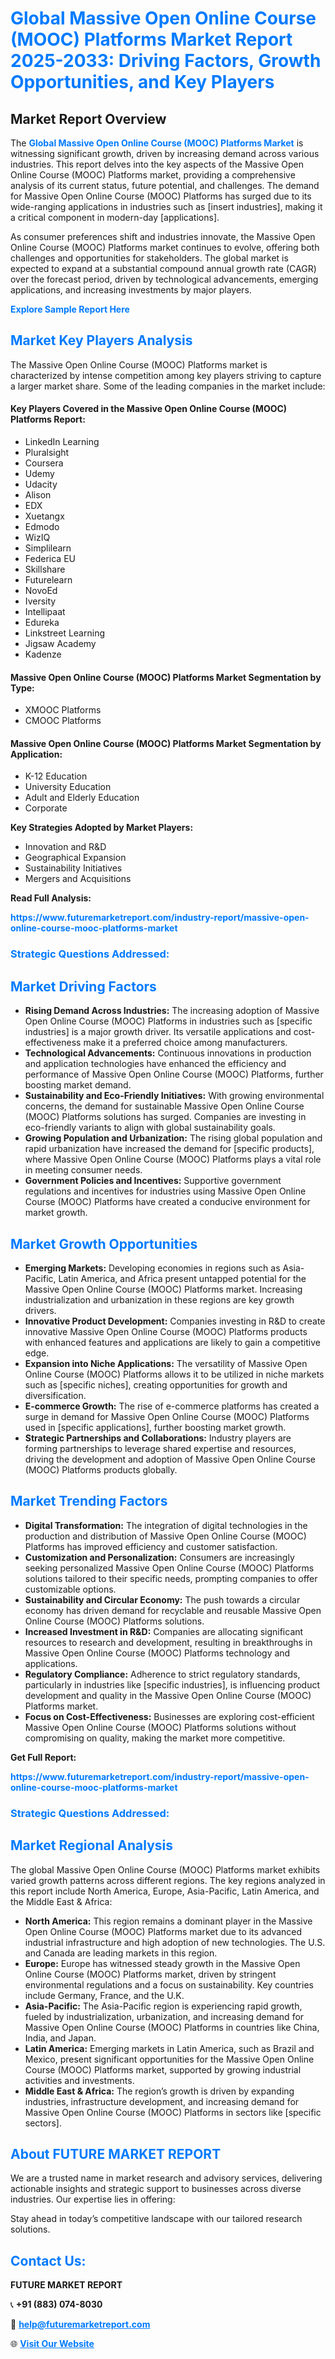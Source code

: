 <h1 style="color: #007BFF;">Global Massive Open Online Course (MOOC) Platforms Market Report 2025-2033: Driving Factors, Growth Opportunities, and Key Players</h1>

<section id="overview">
<h2>Market Report Overview</h2>
<p>The <a href="https://www.futuremarketreport.com/industry-report/massive-open-online-course-mooc-platforms-market" style="color: #007BFF; text-decoration: none;"><strong>Global Massive Open Online Course (MOOC) Platforms Market</strong></a> is witnessing significant growth, driven by increasing demand across various industries. This report delves into the key aspects of the Massive Open Online Course (MOOC) Platforms market, providing a comprehensive analysis of its current status, future potential, and challenges. The demand for Massive Open Online Course (MOOC) Platforms has surged due to its wide-ranging applications in industries such as [insert industries], making it a critical component in modern-day [applications].</p>
<p>As consumer preferences shift and industries innovate, the Massive Open Online Course (MOOC) Platforms market continues to evolve, offering both challenges and opportunities for stakeholders. The global market is expected to expand at a substantial compound annual growth rate (CAGR) over the forecast period, driven by technological advancements, emerging applications, and increasing investments by major players.</p>
</section>

<section id="overview">
<p><a href="https://www.futuremarketreport.com/request-sample/reportId=28512" style="color: #007BFF; text-decoration: none;"><strong>Explore Sample Report Here</strong></a></p>
</section>

<section id="key-players">
<h2 style="color: #007BFF;">Market Key Players Analysis</h2>
<p>The Massive Open Online Course (MOOC) Platforms market is characterized by intense competition among key players striving to capture a larger market share. Some of the leading companies in the market include:</p>
<h4>Key Players Covered in the Massive Open Online Course (MOOC) Platforms Report:</h4>
<ul><li>LinkedIn Learning</li><li>Pluralsight</li><li>Coursera</li><li>Udemy</li><li>Udacity</li><li>Alison</li><li>EDX</li><li>Xuetangx</li><li>Edmodo</li><li>WizIQ</li><li>Simplilearn</li><li>Federica EU</li><li>Skillshare</li><li>Futurelearn</li><li>NovoEd</li><li>Iversity</li><li>Intellipaat</li><li>Edureka</li><li>Linkstreet Learning</li><li>Jigsaw Academy</li><li>Kadenze</li></ul>
<h4>Massive Open Online Course (MOOC) Platforms Market Segmentation by Type:</h4>
<ul><li>XMOOC Platforms</li><li>CMOOC Platforms</li></ul>

<h4>Massive Open Online Course (MOOC) Platforms Market Segmentation by Application:</h4>
<ul><li>K-12 Education</li><li>University Education</li><li>Adult and Elderly Education</li><li>Corporate</li></ul>
<p><strong>Key Strategies Adopted by Market Players:</strong></p>
<ul>
<li>Innovation and R&D</li>
<li>Geographical Expansion</li>
<li>Sustainability Initiatives</li>
<li>Mergers and Acquisitions</li>
</ul>
</section>

<section>
<p><strong>Read Full Analysis: </strong></p><a href="https://www.futuremarketreport.com/industry-report/massive-open-online-course-mooc-platforms-market" style="color: #007BFF; text-decoration: none;"><strong>https://www.futuremarketreport.com/industry-report/massive-open-online-course-mooc-platforms-market</strong></a>
<h3 style="color: #007BFF;">Strategic Questions Addressed:</h3>
</section>

<section id="driving-factors">
<h2 style="color: #007BFF;">Market Driving Factors</h2>
<ul>
<li><strong>Rising Demand Across Industries:</strong> The increasing adoption of Massive Open Online Course (MOOC) Platforms in industries such as [specific industries] is a major growth driver. Its versatile applications and cost-effectiveness make it a preferred choice among manufacturers.</li>
<li><strong>Technological Advancements:</strong> Continuous innovations in production and application technologies have enhanced the efficiency and performance of Massive Open Online Course (MOOC) Platforms, further boosting market demand.</li>
<li><strong>Sustainability and Eco-Friendly Initiatives:</strong> With growing environmental concerns, the demand for sustainable Massive Open Online Course (MOOC) Platforms solutions has surged. Companies are investing in eco-friendly variants to align with global sustainability goals.</li>
<li><strong>Growing Population and Urbanization:</strong> The rising global population and rapid urbanization have increased the demand for [specific products], where Massive Open Online Course (MOOC) Platforms plays a vital role in meeting consumer needs.</li>
<li><strong>Government Policies and Incentives:</strong> Supportive government regulations and incentives for industries using Massive Open Online Course (MOOC) Platforms have created a conducive environment for market growth.</li>
</ul>
</section>

<section id="growth-opportunities">
<h2 style="color: #007BFF;">Market Growth Opportunities</h2>
<ul>
<li><strong>Emerging Markets:</strong> Developing economies in regions such as Asia-Pacific, Latin America, and Africa present untapped potential for the Massive Open Online Course (MOOC) Platforms market. Increasing industrialization and urbanization in these regions are key growth drivers.</li>
<li><strong>Innovative Product Development:</strong> Companies investing in R&D to create innovative Massive Open Online Course (MOOC) Platforms products with enhanced features and applications are likely to gain a competitive edge.</li>
<li><strong>Expansion into Niche Applications:</strong> The versatility of Massive Open Online Course (MOOC) Platforms allows it to be utilized in niche markets such as [specific niches], creating opportunities for growth and diversification.</li>
<li><strong>E-commerce Growth:</strong> The rise of e-commerce platforms has created a surge in demand for Massive Open Online Course (MOOC) Platforms used in [specific applications], further boosting market growth.</li>
<li><strong>Strategic Partnerships and Collaborations:</strong> Industry players are forming partnerships to leverage shared expertise and resources, driving the development and adoption of Massive Open Online Course (MOOC) Platforms products globally.</li>
</ul>
</section>

<section id="trending-factors">
<h2 style="color: #007BFF;">Market Trending Factors</h2>
<ul>
<li><strong>Digital Transformation:</strong> The integration of digital technologies in the production and distribution of Massive Open Online Course (MOOC) Platforms has improved efficiency and customer satisfaction.</li>
<li><strong>Customization and Personalization:</strong> Consumers are increasingly seeking personalized Massive Open Online Course (MOOC) Platforms solutions tailored to their specific needs, prompting companies to offer customizable options.</li>
<li><strong>Sustainability and Circular Economy:</strong> The push towards a circular economy has driven demand for recyclable and reusable Massive Open Online Course (MOOC) Platforms solutions.</li>
<li><strong>Increased Investment in R&D:</strong> Companies are allocating significant resources to research and development, resulting in breakthroughs in Massive Open Online Course (MOOC) Platforms technology and applications.</li>
<li><strong>Regulatory Compliance:</strong> Adherence to strict regulatory standards, particularly in industries like [specific industries], is influencing product development and quality in the Massive Open Online Course (MOOC) Platforms market.</li>
<li><strong>Focus on Cost-Effectiveness:</strong> Businesses are exploring cost-efficient Massive Open Online Course (MOOC) Platforms solutions without compromising on quality, making the market more competitive.</li>
</ul>
</section>

<section>
<p><strong>Get Full Report: </strong></p><a href="https://www.futuremarketreport.com/industry-report/massive-open-online-course-mooc-platforms-market" style="color: #007BFF; text-decoration: none;"><strong>https://www.futuremarketreport.com/industry-report/massive-open-online-course-mooc-platforms-market</strong></a>
<h3 style="color: #007BFF;">Strategic Questions Addressed:</h3>
</section>


<section id="regional-analysis">
<h2 style="color: #007BFF;">Market Regional Analysis</h2>
<p>The global Massive Open Online Course (MOOC) Platforms market exhibits varied growth patterns across different regions. The key regions analyzed in this report include North America, Europe, Asia-Pacific, Latin America, and the Middle East & Africa:</p>
<ul>
<li><strong>North America:</strong> This region remains a dominant player in the Massive Open Online Course (MOOC) Platforms market due to its advanced industrial infrastructure and high adoption of new technologies. The U.S. and Canada are leading markets in this region.</li>
<li><strong>Europe:</strong> Europe has witnessed steady growth in the Massive Open Online Course (MOOC) Platforms market, driven by stringent environmental regulations and a focus on sustainability. Key countries include Germany, France, and the U.K.</li>
<li><strong>Asia-Pacific:</strong> The Asia-Pacific region is experiencing rapid growth, fueled by industrialization, urbanization, and increasing demand for Massive Open Online Course (MOOC) Platforms in countries like China, India, and Japan.</li>
<li><strong>Latin America:</strong> Emerging markets in Latin America, such as Brazil and Mexico, present significant opportunities for the Massive Open Online Course (MOOC) Platforms market, supported by growing industrial activities and investments.</li>
<li><strong>Middle East & Africa:</strong> The region’s growth is driven by expanding industries, infrastructure development, and increasing demand for Massive Open Online Course (MOOC) Platforms in sectors like [specific sectors].</li>
</ul>
</section>

<footer>
<h2 style="color: #007BFF;">About FUTURE MARKET REPORT</h2>
<p>We are a trusted name in market research and advisory services, delivering actionable insights and strategic support to businesses across diverse industries. Our expertise lies in offering:</p>

<p>Stay ahead in today’s competitive landscape with our tailored research solutions.</p>

<h2 style="color: #007BFF;">Contact Us:</h2>
<p><strong>FUTURE MARKET REPORT</strong></p>
<p>📞 <strong>+91 (883) 074-8030</strong></p>
<p>📧 <strong><a href="mailto:help@futuremarketreport.com" style="color: #007BFF;">help@futuremarketreport.com</a></strong></p>
<p>🌐 <strong><a href="https://www.futuremarketreport.com/" style="color: #007BFF;">Visit Our Website</a></strong></p>
</footer>